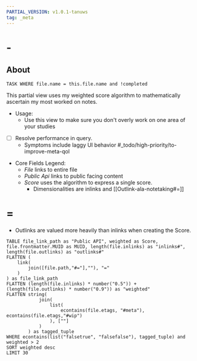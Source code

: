 ```yaml
---
PARTIAL_VERSION: v1.0.1-tanuws
tag: _meta
---
```

# -

## About
```dataview
TASK WHERE file.name = this.file.name and !completed
```

This partial view uses my weighted score algorithm to mathematically ascertain my most worked on notes. 

* Usage:
    * Use this view to make sure you don't overly work on one area of your studies

* [ ] Resolve performance in query. 
    * Symptoms include laggy UI behavior #_todo/high-priority/to-improve-meta-qol 

* Core Fields Legend: 
    * *File* links to entire file
    * *Public Api* links to public facing content
    * *Score* uses the algorithm to express a single score.
        * Dimensionalities are inlinks and [[Outlink-ala-notetaking#=]]


# =

* Outlinks are valued more heavily than inlinks when creating the Score.
```dataview
TABLE file_link_path as "Public API", weighted as Score, file.frontmatter.MUID as MUID, length(file.inlinks) as "inlinks#", length(file.outlinks) as "outlinks#"
FLATTEN (
    link(
        join([file.path,"#="],""), "="
    )
) as file_link_path
FLATTEN (length(file.inlinks) * number("0.5")) + (length(file.outlinks) * number("0.9")) as "weighted"
FLATTEN string(
			join(
				list(
					econtains(file.etags, "#meta"), econtains(file.etags,"#wip")
				), [""]
			)
		) as tagged_tuple
WHERE econtains(list("falsetrue", "falsefalse"), tagged_tuple) and weighted > 2
SORT weighted desc
LIMIT 30
```

